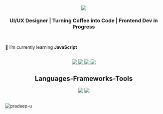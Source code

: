 
<h1 align="center">
    <img src="https://readme-typing-svg.herokuapp.com/?font=Righteous&size=35&center=true&vCenter=true&width=500&height=70&duration=4000&lines=Hi+There!+👋;+I'm+Pradeep+!;" />
</h1>

<h3 align="center">UI/UX Designer | Turning Coffee into Code | Frontend Dev in Progress</h3>
<br>
<p>🌱 I’m currently learning <strong>JavaScript</strong></p>
<br>
<div align="center"> 
    
  <a href="https://www.linkedin.com/in/pradeepu21/" target="_self">
    <img src="https://img.shields.io/badge/LinkedIn-0077B5?style=for-the-badge&logo=linkedin&logoColor=white" target="_blank" />
  </a>
  
  <a href="https://www.behance.net/pradeep_u" target="_blank">
    <img src="https://img.shields.io/badge/Behance-053eff?style=for-the-badge&logo=Behance&logoColor=white" target="_blank" />
  </a>
    <a href="https://dribbble.com/Pradeep_u_" target="_blank">
    <img src="https://img.shields.io/badge/Dribbble-EA4C89?style=for-the-badge&logo=Codepen&logoColor=white" target="_blank" />
  </a>
  
   <a href="https://codepen.io/pradeep_u_" target="_blank">
    <img src="https://img.shields.io/badge/Codepen-333333?style=for-the-badge&logo=Codepen&logoColor=white" target="_blank" />
  </a>   
<!--   <a href="https://www.instagram.com/pradeep_u_/" target="_blank">
    <img src="https://img.shields.io/badge/Instagram-333333?style=for-the-badge&logo=Codepen&logoColor=white" target="_blank" />
  </a> -->

 <!-- <img src="">-->
 <!-- <img src="">-->
   <!-- <img src="">-->
<!-- <img src="">-->
<!-- <img src="">-->
   
</div>

<h2 align="center"> Languages-Frameworks-Tools </h2>

<div align="center">
    <img src="https://skillicons.dev/icons?i=figma,ps,ai,ae,xd,bootstrap,html,css,vscode,github" />
    <img src="https://skillicons.dev/icons?i=javascript" />
</div>
<br>
<div display= flex; >
<!-- <p><img align="center" src="https://github-readme-stats.vercel.app/api/top-langs?username=pradeep-u&show_icons=true&locale=en&layout=compact" alt="pradeep-u" /></p> -->
<p><img align="center" src="https://github-readme-streak-stats.herokuapp.com/?user=pradeep-u&" alt="pradeep-u" /></p>
</div>
